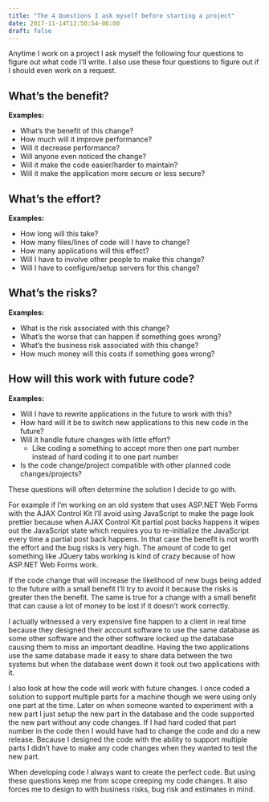 ```yaml
---
title: "The 4 Questions I ask myself before starting a project"
date: 2017-11-14T12:50:54-06:00
draft: false
---
```


Anytime I work on a project I ask myself the following four questions to figure out what code I’ll write. I also use these four questions to figure out if I should even work on a request.

## What’s the benefit?

**Examples:**

* What’s the benefit of this change?
* How much will it improve performance?
* Will it decrease performance?
* Will anyone even noticed the change?
* Will it make the code easier/harder to maintain?
* Will it make the application more secure or less secure?

## What’s the effort?

**Examples:**

* How long will this take?
* How many files/lines of code will I have to change?
* How many applications will this effect?
* Will I have to involve other people to make this change?
* Will I have to configure/setup servers for this change?

## What’s the risks?

**Examples:**

* What is the risk associated with this change?
* What’s the worse that can happen if something goes wrong?
* What’s the business risk associated with this change?
* How much money will this costs if something goes wrong?

## How will this work with future code?

**Examples:**

* Will I have to rewrite applications in the future to work with this?
* How hard will it be to switch new applications to this new code in the future?
* Will it handle future changes with little effort?
  * Like coding a something to accept more then one part number instead of hard coding it to one part number
* Is the code change/project compatible with other planned code changes/projects?

These questions will often determine the solution I decide to go with.

For example if I’m working on an old system that uses ASP.NET Web Forms with the AJAX Control Kit I’ll avoid using JavaScript to make the page look prettier because when AJAX Control Kit partial post backs happens it wipes out the JavaScript state which requires you to re-initialize the JavaScript every time a partial post back happens. In that case the benefit is not worth the effort and the bug risks is very high. The amount of code to get something like JQuery tabs working is kind of crazy because of how ASP.NET Web Forms work.

If the code change that will increase the likelihood of new bugs being added to the future with a small benefit I’ll try to avoid it because the risks is greater then the benefit. The same is true for a change with a small benefit that can cause a lot of money to be lost if it doesn’t work correctly.

I actually witnessed a very expensive fine happen to a client in real time because they designed their account software to use the same database as some other software and the other software locked up the database causing them to miss an important deadline. Having the two applications use the same database made it easy to share data between the two systems but when the database went down it took out two applications with it.

I also look at how the code will work with future changes. I once coded a solution to support multiple parts for a machine though we were using only one part at the time. Later on when someone wanted to experiment with a new part I just setup the new part in the database and the code supported the new part without any code changes. If I had hard coded that part number in the code then I would have had to change the code and do a new release. Because I designed the code with the ability to support multiple parts I didn’t have to make any code changes when they wanted to test the new part.

When developing code I always want to create the perfect code. But using these questions keep me from scope creeping my code changes. It also forces me to design to with business risks, bug risk and estimates in mind.
